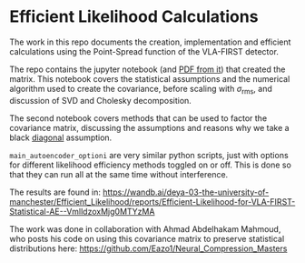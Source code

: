 # Efficient Likelihood Calculations
The work in this repo documents the creation, implementation and efficient calculations using the Point-Spread function of the VLA-FIRST detector.

The repo contains the jupyter notebook (and [PDF from it](Factoring%20the%20Covariance%20Matrix.pdf)) that created the matrix. This notebook covers the statistical assumptions and the numerical algorithm used to create the covariance, before scaling with $\sigma_\mathrm{rms}$, and discussion of SVD and Cholesky decomposition.

The second notebook covers methods that can be used to factor the covariance matrix, discussing the assumptions and reasons why we take a black  [diagonal](Create%20the%20Covariance%20Matrix.pdf) assumption.

`main_autoencoder_optioni` are very similar python scripts, just with options for different likelihood efficiency methods toggled on or off. This is done so that they can run all at the same time without interference.

The results are found in:
https://wandb.ai/deya-03-the-university-of-manchester/Efficient_Likelihood/reports/Efficient-Likelihood-for-VLA-FIRST-Statistical-AE--VmlldzoxMjg0MTYzMA

The work was done in collaboration with Ahmad Abdelhakam Mahmoud, who posts his code on using this covariance matrix to preserve statistical distributions here:
https://github.com/Eazo1/Neural_Compression_Masters
